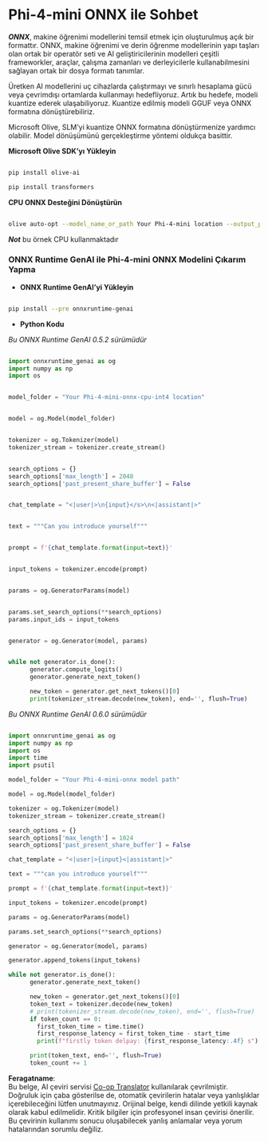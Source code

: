 <!--
CO_OP_TRANSLATOR_METADATA:
{
  "original_hash": "c98217bb3eff6c24e97b104b21632fd0",
  "translation_date": "2025-07-17T03:17:23+00:00",
  "source_file": "md/02.Application/01.TextAndChat/Phi4/ChatWithPhi4ONNX/README.md",
  "language_code": "tr"
}
-->
# **Phi-4-mini ONNX ile Sohbet**

***ONNX***, makine öğrenimi modellerini temsil etmek için oluşturulmuş açık bir formattır. ONNX, makine öğrenimi ve derin öğrenme modellerinin yapı taşları olan ortak bir operatör seti ve AI geliştiricilerinin modelleri çeşitli frameworkler, araçlar, çalışma zamanları ve derleyicilerle kullanabilmesini sağlayan ortak bir dosya formatı tanımlar.

Üretken AI modellerini uç cihazlarda çalıştırmayı ve sınırlı hesaplama gücü veya çevrimdışı ortamlarda kullanmayı hedefliyoruz. Artık bu hedefe, modeli kuantize ederek ulaşabiliyoruz. Kuantize edilmiş modeli GGUF veya ONNX formatına dönüştürebiliriz.

Microsoft Olive, SLM’yi kuantize ONNX formatına dönüştürmenize yardımcı olabilir. Model dönüşümünü gerçekleştirme yöntemi oldukça basittir.

**Microsoft Olive SDK’yı Yükleyin**


```bash

pip install olive-ai

pip install transformers

```

**CPU ONNX Desteğini Dönüştürün**

```bash

olive auto-opt --model_name_or_path Your Phi-4-mini location --output_path Your onnx ouput location --device cpu --provider CPUExecutionProvider --precision int4 --use_model_builder --log_level 1

```

***Not*** bu örnek CPU kullanmaktadır


### **ONNX Runtime GenAI ile Phi-4-mini ONNX Modelini Çıkarım Yapma**

- **ONNX Runtime GenAI’yi Yükleyin**

```bash

pip install --pre onnxruntime-genai

```

- **Python Kodu**

*Bu ONNX Runtime GenAI 0.5.2 sürümüdür*

```python

import onnxruntime_genai as og
import numpy as np
import os


model_folder = "Your Phi-4-mini-onnx-cpu-int4 location"


model = og.Model(model_folder)


tokenizer = og.Tokenizer(model)
tokenizer_stream = tokenizer.create_stream()


search_options = {}
search_options['max_length'] = 2048
search_options['past_present_share_buffer'] = False


chat_template = "<|user|>\n{input}</s>\n<|assistant|>"


text = """Can you introduce yourself"""


prompt = f'{chat_template.format(input=text)}'


input_tokens = tokenizer.encode(prompt)


params = og.GeneratorParams(model)


params.set_search_options(**search_options)
params.input_ids = input_tokens


generator = og.Generator(model, params)


while not generator.is_done():
      generator.compute_logits()
      generator.generate_next_token()

      new_token = generator.get_next_tokens()[0]
      print(tokenizer_stream.decode(new_token), end='', flush=True)

```


*Bu ONNX Runtime GenAI 0.6.0 sürümüdür*

```python

import onnxruntime_genai as og
import numpy as np
import os
import time
import psutil

model_folder = "Your Phi-4-mini-onnx model path"

model = og.Model(model_folder)

tokenizer = og.Tokenizer(model)
tokenizer_stream = tokenizer.create_stream()

search_options = {}
search_options['max_length'] = 1024
search_options['past_present_share_buffer'] = False

chat_template = "<|user|>{input}<|assistant|>"

text = """can you introduce yourself"""

prompt = f'{chat_template.format(input=text)}'

input_tokens = tokenizer.encode(prompt)

params = og.GeneratorParams(model)

params.set_search_options(**search_options)

generator = og.Generator(model, params)

generator.append_tokens(input_tokens)

while not generator.is_done():
      generator.generate_next_token()

      new_token = generator.get_next_tokens()[0]
      token_text = tokenizer.decode(new_token)
      # print(tokenizer_stream.decode(new_token), end='', flush=True)
      if token_count == 0:
        first_token_time = time.time()
        first_response_latency = first_token_time - start_time
        print(f"firstly token delpay: {first_response_latency:.4f} s")

      print(token_text, end='', flush=True)
      token_count += 1

```

**Feragatname**:  
Bu belge, AI çeviri servisi [Co-op Translator](https://github.com/Azure/co-op-translator) kullanılarak çevrilmiştir. Doğruluk için çaba gösterilse de, otomatik çevirilerin hatalar veya yanlışlıklar içerebileceğini lütfen unutmayınız. Orijinal belge, kendi dilinde yetkili kaynak olarak kabul edilmelidir. Kritik bilgiler için profesyonel insan çevirisi önerilir. Bu çevirinin kullanımı sonucu oluşabilecek yanlış anlamalar veya yorum hatalarından sorumlu değiliz.